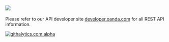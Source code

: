 ![](https://raw.github.com/oanda/apidocs/master/images/oanda_header.png)
=========

Please refer to our API developer site [developer.oanda.com](http://developer.oanda.com) for all REST API information.

[![githalytics.com alpha](https://cruel-carlota.pagodabox.com/08c4e77e4cb54028197e21a0923e9311 "githalytics.com")](http://githalytics.com/oanda/apidocs)

